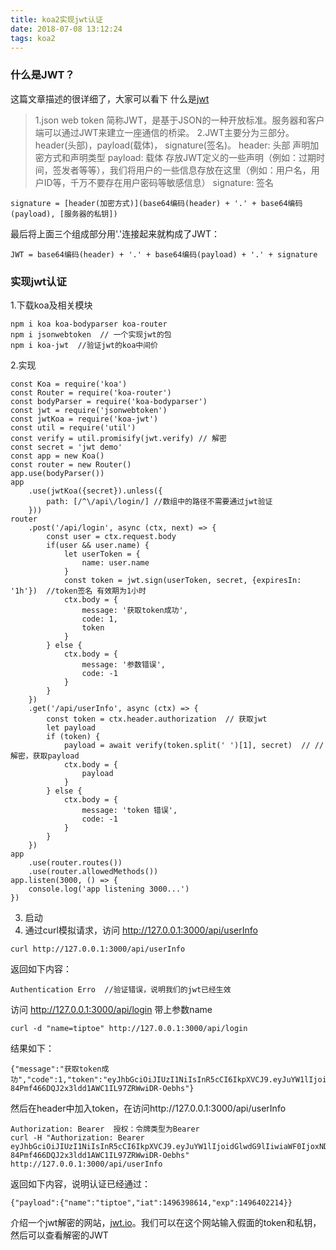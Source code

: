 ```yaml
---
title: koa2实现jwt认证
date: 2018-07-08 13:12:24
tags: koa2
---
```


### 什么是JWT？

这篇文章描述的很详细了，大家可以看下 什么是[jwt](https://www.jianshu.com/p/576dbf44b2ae)

> 1.json web token 简称JWT，是基于JSON的一种开放标准。服务器和客户端可以通过JWT来建立一座通信的桥梁。
> 2.JWT主要分为三部分。header(头部)，payload(载体)， signature(签名)。
	header: 头部
	声明加密方式和声明类型
	payload: 载体
	存放JWT定义的一些声明（例如：过期时间，签发者等等），我们将用户的一些信息存放在这里（例如：用户名，用户ID等，千万不要存在用户密码等敏感信息）
	signature: 签名

```
signature = [header(加密方式)](base64编码(header) + '.' + base64编码(payload), [服务器的私钥])
```

最后将上面三个组成部分用'.'连接起来就构成了JWT：

```
JWT = base64编码(header) + '.' + base64编码(payload) + '.' + signature
```

### 实现jwt认证

1.下载koa及相关模块

```
npm i koa koa-bodyparser koa-router
npm i jsonwebtoken  // 一个实现jwt的包
npm i koa-jwt  //验证jwt的koa中间价
```

2.实现

```
const Koa = require('koa')
const Router = require('koa-router')
const bodyParser = require('koa-bodyparser')
const jwt = require('jsonwebtoken')
const jwtKoa = require('koa-jwt')
const util = require('util')
const verify = util.promisify(jwt.verify) // 解密
const secret = 'jwt demo'
const app = new Koa()
const router = new Router()
app.use(bodyParser())
app
    .use(jwtKoa({secret}).unless({
        path: [/^\/api\/login/] //数组中的路径不需要通过jwt验证
    }))
router
    .post('/api/login', async (ctx, next) => {
        const user = ctx.request.body
        if(user && user.name) {
            let userToken = {
                name: user.name
            }
            const token = jwt.sign(userToken, secret, {expiresIn: '1h'})  //token签名 有效期为1小时
            ctx.body = {
                message: '获取token成功',
                code: 1,
                token
            }
        } else {
            ctx.body = {
                message: '参数错误',
                code: -1
            }
        }
    })
    .get('/api/userInfo', async (ctx) => {
        const token = ctx.header.authorization  // 获取jwt
        let payload
        if (token) {
            payload = await verify(token.split(' ')[1], secret)  // // 解密，获取payload
            ctx.body = {
                payload
            }
        } else {
            ctx.body = {
                message: 'token 错误',
                code: -1
            }
        }
    })
app
    .use(router.routes())
    .use(router.allowedMethods())
app.listen(3000, () => {
    console.log('app listening 3000...')
})

```

3. 启动
4. 通过curl模拟请求，访问 http://127.0.0.1:3000/api/userInfo

```
curl http://127.0.0.1:3000/api/userInfo
```

返回如下内容：

```
Authentication Erro  //验证错误，说明我们的jwt已经生效
```

访问 http://127.0.0.1:3000/api/login 带上参数name

```
curl -d "name=tiptoe" http://127.0.0.1:3000/api/login
```

结果如下：

```
{"message":"获取token成功","code":1,"token":"eyJhbGciOiJIUzI1NiIsInR5cCI6IkpXVCJ9.eyJuYW1lIjoidGlwdG9lIiwiaWF0IjoxNDk2Mzg4NzgwLCJleHAiOjE0OTYzOTIzODB9.N2e-84Pmf466DQJ2x3ldd1AWC1IL97ZRWwiDR-Oebhs"}
```

然后在header中加入token，在访问http://127.0.0.1:3000/api/userInfo

```
Authorization: Bearer  授权：令牌类型为Bearer
curl -H "Authorization: Bearer eyJhbGciOiJIUzI1NiIsInR5cCI6IkpXVCJ9.eyJuYW1lIjoidGlwdG9lIiwiaWF0IjoxNDk2Mzg4NzgwLCJleHAiOjE0OTYzOTIzODB9.N2e-84Pmf466DQJ2x3ldd1AWC1IL97ZRWwiDR-Oebhs" http://127.0.0.1:3000/api/userInfo
```

返回如下内容，说明认证已经通过：

```
{"payload":{"name":"tiptoe","iat":1496398614,"exp":1496402214}}
```

介绍一个jwt解密的网站，[jwt.io](https://jwt.io/)。我们可以在这个网站输入假面的token和私钥，然后可以查看解密的JWT